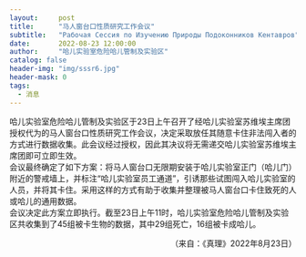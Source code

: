 ```yaml
---
layout:     post
title:      "马人窗台口性质研究工作会议"
subtitle:   "Рабочая Сессия по Изучению Природы Подоконников Кентавров"
date:       2022-08-23 12:00:00
author:     "哈儿实验室危险哈儿管制及实验区"
catalog: false
header-img: "img/sssr6.jpg"
header-mask: 0
tags:
  - 消息
---
```


哈儿实验室危险哈儿管制及实验区于23日上午召开了经哈儿实验室苏维埃主席团授权代为的马人窗台口性质研究工作会议，决定采取放任其随意卡住非法闯入者的方式进行数据收集。此会议经过授权，因此其决议将无需递交哈儿实验室苏维埃主席团即可立即生效。  
会议最终确定了如下方案：将马人窗台口无限期安装于哈儿实验室正门（哈儿门）附近的警戒墙上，并标注“哈儿实验室员工通道”，引诱那些试图闯入哈儿实验室的人员，并将其卡住。采用这样的方式有助于收集并整理被马人窗台口卡住致死的人或哈儿的通用数据。  
会议决定此方案立即执行。截至23日上午11时，哈儿实验室危险哈儿管制及实验区共收集到了45组被卡生物的数据，其中29组死亡，16组被卡成哈儿。
<div style="text-align: right">（来自：《真理》2022年8月23日）</div>
